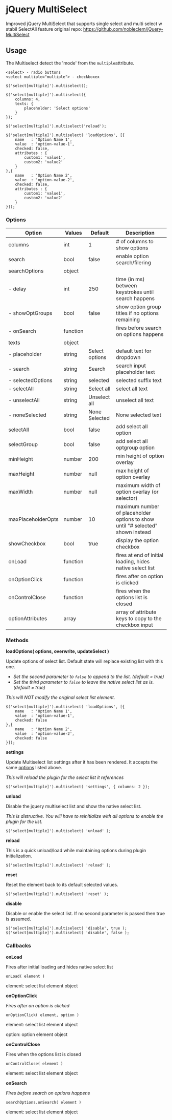 jQuery MultiSelect
==================

Improved jQuery MultiSelect that supports single select and multi select w stabil SelectAll feature
original repo: https://github.com/nobleclem/jQuery-MultiSelect

## Usage
The Multiselect detect the 'mode' from the `multiple`attribute.
```
<select> - radio buttons 
<select multiple="multiple"> - checkboxex

$('select[multiple]').multiselect();

$('select[multiple]').multiselect({
    columns: 4,
    texts: {
        placeholder: 'Select options'
    }
});

$('select[multiple]').multiselect('reload');

$('select[multiple]').multiselect( 'loadOptions', [{
    name   : 'Option Name 1',
    value  : 'option-value-1',
    checked: false,
    attributes : {
        custom1: 'value1',
        custom2: 'value2'
    }
},{
    name   : 'Option Name 2',
    value  : 'option-value-2',
    checked: false,
    attributes : {
        custom1: 'value1',
        custom2: 'value2'
    }
}]);
```


### Options
| Option             | Values   | Default        | Description                    |
| ------------------ | -------- | -------------- | ------------------------------ |
| columns            | int      | 1              | # of columns to show options   |
| search             | bool     | false          | enable option search/filering  |
| searchOptions      | object   |                |                                |
| - delay            | int      | 250            | time (in ms) between keystrokes until search happens |
| - showOptGroups    | bool     | false          | show option group titles if no options remaining |
| - onSearch         | function |                | fires before search on options happens |
| texts              | object   |                |                                |
| - placeholder      | string   | Select options | default text for dropdown      |
| - search           | string   | Search         | search input placeholder text  |
| - selectedOptions  | string   |  selected      | selected suffix text           |
| - selectAll        | string   | Select all     | select all text                |
| - unselectAll      | string   | Unselect all   | unselect all text              |
| - noneSelected     | string   | None Selected  | None selected text             |
| selectAll          | bool     | false          | add select all option          |
| selectGroup        | bool     | false          | add select all optgroup option |
| minHeight          | number   | 200            | min height of option overlay   |
| maxHeight          | number   | null           | max height of option overlay   |
| maxWidth           | number   | null           | maximum width of option overlay (or selector) |
| maxPlaceholderOpts | number   | 10             | maximum number of placeholder options to show until "# selected" shown instead |
| showCheckbox       | bool     | true           | display the option checkbox    |
| onLoad             | function |                | fires at end of initial loading, hides native select list |
| onOptionClick      | function |                | fires after on option is clicked |
| onControlClose     | function |                | fires when the options list is closed |
| optionAttributes   | array    |                | array of attribute keys to copy to the checkbox input |


### Methods
**loadOptions( options, overwrite, updateSelect )**

Update options of select list. Default state will replace existing list with this one.
- *Set the second parameter to `false` to append to the list. (default = true)*
- *Set the third parameter to `false` to leave the native select list as is. (default = true)*

*This will NOT modify the original select list element.*
```
$('select[multiple]').multiselect( 'loadOptions', [{
    name   : 'Option Name 1',
    value  : 'option-value-1',
    checked: false
},{
    name   : 'Option Name 2',
    value  : 'option-value-2',
    checked: false
}]);
```


**settings**

Update Multiselect list settings after it has been rendered.  It accepts the same [options](https://github.com/nobleclem/jQuery-MultiSelect#options) listed above.

*This will reload the plugin for the select list it references*

`$('select[multiple]').multiselect( 'settings', {
    columns: 2
});`

**unload**

Disable the jquery multiselect list and show the native select list.

*This is distructive. You will have to reinitialize with all options to enable the plugin for the list.*

`$('select[multiple]').multiselect( 'unload' );`


**reload**

This is a quick unload/load while maintaining options during plugin initialization.

`$('select[multiple]').multiselect( 'reload' );`


**reset**

Reset the element back to its default selected values.

`$('select[multiple]').multiselect( 'reset' );`


**disable**

Disable or enable the select list. If no second parameter is passed then true is assumed.

`$('select[multiple]').multiselect( 'disable', true );`
`$('select[multiple]').multiselect( 'disable', false );`


### Callbacks
**onLoad**

Fires after initial loading and hides native select list

`onLoad( element )`

element: select list element object


**onOptionClick**

*Fires after an option is clicked*

`onOptionClick( element, option )`

element: select list element object

option:  option element object


**onControlClose**

Fires when the options list is closed

`onControlClose( element )`

element: select list element object


**onSearch**

*Fires before search on options happens*

`searchOptions.onSearch( element )`

element: select list element object
